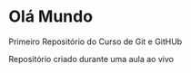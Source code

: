 # Olá Mundo
 Primeiro Repositório do Curso de Git e GitHUb

Repositório criado durante uma aula ao vivo 